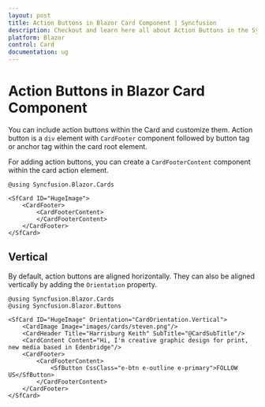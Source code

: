 ```yaml
---
layout: post
title: Action Buttons in Blazor Card Component | Syncfusion
description: Checkout and learn here all about Action Buttons in the Syncfusion Blazor Card component and much more.
platform: Blazor
control: Card
documentation: ug
---
```


# Action Buttons in Blazor Card Component

You can include action buttons within the Card and customize them. Action button is a `div` element with `CardFooter` component followed by button tag or anchor tag within the card root element.

For adding action buttons, you can create a  `CardFooterContent` component within the card action element.

```cshtml
@using Syncfusion.Blazor.Cards

<SfCard ID="HugeImage">
    <CardFooter>
        <CardFooterContent>
        </CardFooterContent>
    </CardFooter>
</SfCard>
```

## Vertical

By default, action buttons are aligned horizontally. They can also be aligned vertically by adding the `Orientation` property.

```cshtml
@using Syncfusion.Blazor.Cards
@using Syncfusion.Blazor.Buttons

<SfCard ID="HugeImage" Orientation="CardOrientation.Vertical">
    <CardImage Image="images/cards/steven.png"/>
    <CardHeader Title="Harrisburg Keith" SubTitle="@CardSubTitle"/>
    <CardContent Content="Hi, I'm creative graphic design for print, new media based in Edenbridge"/>
    <CardFooter>
        <CardFooterContent>
            <SfButton CssClass="e-btn e-outline e-primary">FOLLOW US</SfButton>
        </CardFooterContent>
    </CardFooter>
</SfCard>
```